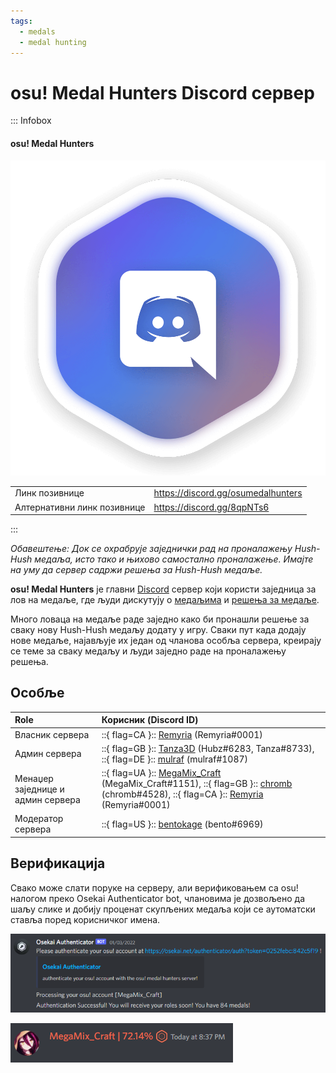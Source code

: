 ```yaml
---
tags:
  - medals
  - medal hunting
---
```


# osu! Medal Hunters Discord сервер

::: Infobox

<!-- lint ignore heading-increment -->

#### osu! Medal Hunters

![Ознака сервера](img/logo.png "The osu! Medal Hunter Discord ознака, дизајнирана од стране корисника Tanza3D")

|  |  |
| :-- | :-- |
| Линк позивнице | <https://discord.gg/osumedalhunters> |
| Алтернативни линк позивнице | <https://discord.gg/8qpNTs6> |

:::

*Обавештење: Док се охрабрује заједнички рад на проналажењу Hush-Hush медаља, исто тако и њихово самостално проналажење. Имајте на уму да сервер садржи решења за Hush-Hush медаље.*

**osu! Medal Hunters** је главни [Discord](https://discord.com) сервер који користи заједница за лов на медаље, где људи дискутују о [медаљима](/wiki/Medals) и [решења за медаље](/wiki/Medals/Unlock_requirements).

Много ловаца на медаље раде заједно како би пронашли решење за сваку нову Hush-Hush медаљу додату у игру. Сваки пут када додају нове медаље, најављује их један од чланова особља сервера, креирају се теме за сваку медаљу и људи заједно раде на проналажењу решења.

## Особље

| Role | Корисник (Discord ID) |
| :-- | :-- |
| Власник сервера | ::{ flag=CA }:: [Remyria](https://osu.ppy.sh/users/1699875) (Remyria#0001) |
| Админ сервера | ::{ flag=GB }:: [Tanza3D](https://osu.ppy.sh/users/10379965) (Hubz#6283, Tanza#8733), ::{ flag=DE }:: [mulraf](https://osu.ppy.sh/users/1309242) (mulraf#1087) |
| Менаџер заједнице и админ сервера | ::{ flag=UA }:: [MegaMix_Craft](https://osu.ppy.sh/users/18152711) (MegaMix_Craft#1151), ::{ flag=GB }:: [chromb](https://osu.ppy.sh/users/10238680) (chromb#4528), ::{ flag=CA }:: [Remyria](https://osu.ppy.sh/users/1699875) (Remyria#0001) |
| Модератор сервера | ::{ flag=US }:: [bentokage](https://osu.ppy.sh/users/13175102) (bento#6969) |

## Верификација

Свако може слати поруке на серверу, али верификовањем са osu! налогом преко Osekai Authenticator bot, члановима је дозвољено да шаљу слике и добију проценат скупљених медаља који се аутоматски ставља поред корисничког имена.

![Порука за верификацију од Osekai Authenticator bot](img/authentication_example.png "Када се придружите серверу, Osekai Authenticator bot ће вам послати приватну поруку за потврду идентитета.")

![Корисничко име са процентом освојених медаља](img/medals_percentage.png "Корисничка имена се аутоматски мењају како би показали колико је медаља сваки корисник добио.")
